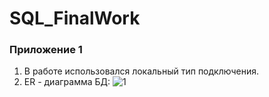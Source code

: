 # SQL_FinalWork
### Приложение 1
1. В работе использовался локальный тип подключения. 
2. ER - диаграмма БД:
![1](https://user-images.githubusercontent.com/84085779/137586875-8aba7bea-138f-40da-9bfa-54832f740eb4.jpg)
